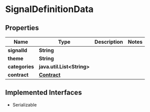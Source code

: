 

# SignalDefinitionData


## Properties

Name | Type | Description | Notes
------------ | ------------- | ------------- | -------------
**signalId** | **String** |  | 
**theme** | **String** |  | 
**categories** | **java.util.List&lt;String&gt;** |  | 
**contract** | [**Contract**](Contract.md) |  | 


## Implemented Interfaces

* Serializable


